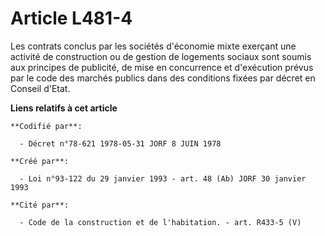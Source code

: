 # Article L481-4

Les contrats conclus par les sociétés d'économie mixte exerçant une activité de construction ou de gestion de logements
sociaux sont soumis aux principes de publicité, de mise en concurrence et d'exécution prévus par le code des marchés publics
dans des conditions fixées par décret en Conseil d'Etat.

**Liens relatifs à cet article**

	**Codifié par**:

	  - Décret n°78-621 1978-05-31 JORF 8 JUIN 1978

	**Créé par**:

	  - Loi n°93-122 du 29 janvier 1993 - art. 48 (Ab) JORF 30 janvier 1993

	**Cité par**:

	  - Code de la construction et de l'habitation. - art. R433-5 (V)
